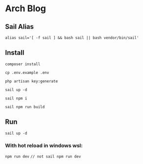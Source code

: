 # Arch Blog

## Sail Alias

`alias sail='[ -f sail ] && bash sail || bash vendor/bin/sail'`

## Install
`composer install`

`cp .env.example .env`

`php artisan key:generate`

`sail up -d`

`sail npm i`

`sail npm run build`

## Run

`sail up -d`

### With hot reload in windows wsl:

`npm run dev` `// not sail npm run dev`